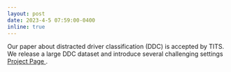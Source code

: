 ```yaml
---
layout: post
date: 2023-4-5 07:59:00-0400
inline: true
---
```


Our paper about distracted driver classification (DDC) is accepted by TITS. We release a large DDC dataset and introduce several challenging settings <a href="https://100-driver.github.io"> Project Page </a>.